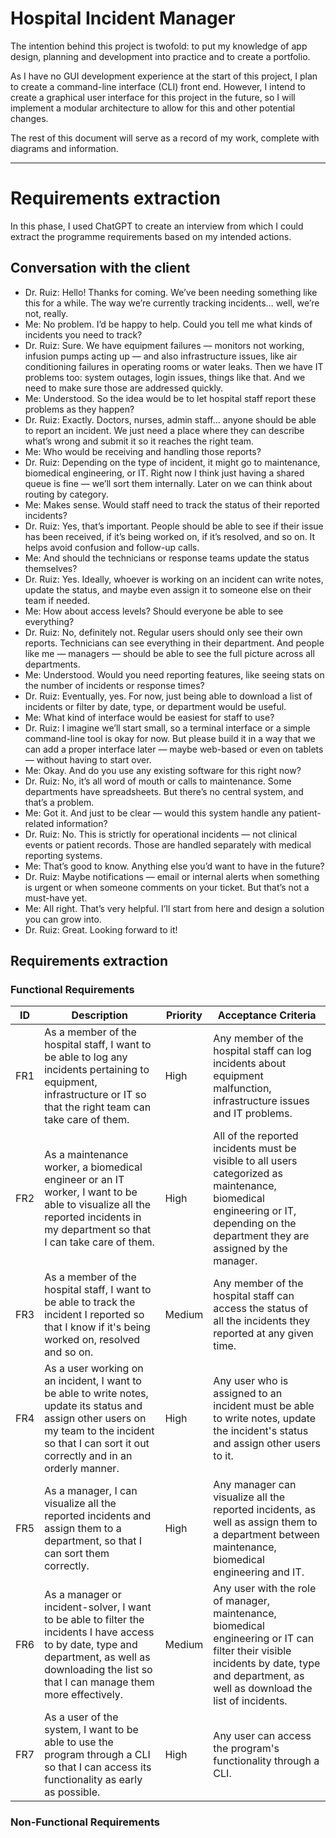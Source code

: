 # Hospital Incident Manager
The intention behind this project is twofold: to put my knowledge of app design, planning and development into practice and to create a portfolio.

As I have no GUI development experience at the start of this project, I plan to create a command-line interface (CLI) front end.
However, I intend to create a graphical user interface for this project in the future, so I will implement a modular architecture to allow for this and other potential changes.

The rest of this document will serve as a record of my work, complete with diagrams and information.

---
# Requirements extraction
In this phase, I used ChatGPT to create an interview from which I could extract the programme requirements based on my intended actions.
## Conversation with the client
- Dr. Ruiz: Hello! Thanks for coming. We’ve been needing something like this for a while. The way we’re currently tracking incidents… well, we’re not, really.
- Me: No problem. I’d be happy to help. Could you tell me what kinds of incidents you need to track?
- Dr. Ruiz: Sure. We have equipment failures — monitors not working, infusion pumps acting up — and also infrastructure issues, like air conditioning failures in operating rooms or water leaks. Then we have IT problems too: system outages, login issues, things like that. And we need to make sure those are addressed quickly.
- Me: Understood. So the idea would be to let hospital staff report these problems as they happen?
- Dr. Ruiz: Exactly. Doctors, nurses, admin staff… anyone should be able to report an incident. We just need a place where they can describe what’s wrong and submit it so it reaches the right team.
- Me: Who would be receiving and handling those reports?
- Dr. Ruiz: Depending on the type of incident, it might go to maintenance, biomedical engineering, or IT. Right now I think just having a shared queue is fine — we’ll sort them internally. Later on we can think about routing by category.
- Me: Makes sense. Would staff need to track the status of their reported incidents?
- Dr. Ruiz: Yes, that’s important. People should be able to see if their issue has been received, if it’s being worked on, if it’s resolved, and so on. It helps avoid confusion and follow-up calls.
- Me: And should the technicians or response teams update the status themselves?
- Dr. Ruiz: Yes. Ideally, whoever is working on an incident can write notes, update the status, and maybe even assign it to someone else on their team if needed.
- Me: How about access levels? Should everyone be able to see everything?
- Dr. Ruiz: No, definitely not. Regular users should only see their own reports. Technicians can see everything in their department. And people like me — managers — should be able to see the full picture across all departments.
- Me: Understood. Would you need reporting features, like seeing stats on the number of incidents or response times?
- Dr. Ruiz: Eventually, yes. For now, just being able to download a list of incidents or filter by date, type, or department would be useful.
- Me: What kind of interface would be easiest for staff to use?
- Dr. Ruiz: I imagine we’ll start small, so a terminal interface or a simple command-line tool is okay for now. But please build it in a way that we can add a proper interface later — maybe web-based or even on tablets — without having to start over.
- Me: Okay. And do you use any existing software for this right now?
- Dr. Ruiz: No, it’s all word of mouth or calls to maintenance. Some departments have spreadsheets. But there’s no central system, and that’s a problem.
- Me: Got it. And just to be clear — would this system handle any patient-related information?
- Dr. Ruiz: No. This is strictly for operational incidents — not clinical events or patient records. Those are handled separately with medical reporting systems.
- Me: That’s good to know. Anything else you’d want to have in the future?
- Dr. Ruiz: Maybe notifications — email or internal alerts when something is urgent or when someone comments on your ticket. But that’s not a must-have yet.
- Me: All right. That’s very helpful. I’ll start from here and design a solution you can grow into.
- Dr. Ruiz: Great. Looking forward to it!

## Requirements extraction
### Functional Requirements
| ID | Description | Priority | Acceptance Criteria |
|---|---|---|---|
| FR1 | As a member of the hospital staff, I want to be able to log any incidents pertaining to equipment, infrastructure or IT so that the right team can take care of them. | High | Any member of the hospital staff can log incidents about equipment malfunction, infrastructure issues and IT problems. |
| FR2 | As a maintenance worker, a biomedical engineer or an IT worker, I want to be able to visualize all the reported incidents in my department so that I can take care of them. | High | All of the reported incidents must be visible to all users categorized as maintenance, biomedical engineering or IT, depending on the department they are assigned by the manager. |
| FR3 | As a member of the hospital staff, I want to be able to track the incident I reported so that I know if it's being worked on, resolved and so on. | Medium | Any member of the hospital staff can access the status of all the incidents they reported at any given time. |
| FR4 | As a user working on an incident, I want to be able to write notes, update its status and assign other users on my team to the incident so that I can sort it out correctly and in an orderly manner. | High | Any user who is assigned to an incident must be able to write notes, update the incident's status and assign other users to it. |
| FR5 | As a manager, I can visualize all the reported incidents and assign them to a department, so that I can sort them correctly. | High | Any manager can visualize all the reported incidents, as well as assign them to a department between maintenance, biomedical engineering and IT. |
| FR6 | As a manager or incident-solver, I want to be able to filter the incidents I have access to by date, type and department, as well as downloading the list so that I can manage them more effectively. | Medium | Any user with the role of manager, maintenance, biomedical engineering or IT can filter their visible incidents by date, type and department, as well as download the list of incidents. |
| FR7 | As a user of the system, I want to be able to use the program through a CLI so that I can access its functionality as early as possible. | High | Any user can access the program's functionality through a CLI. |
### Non-Functional Requirements